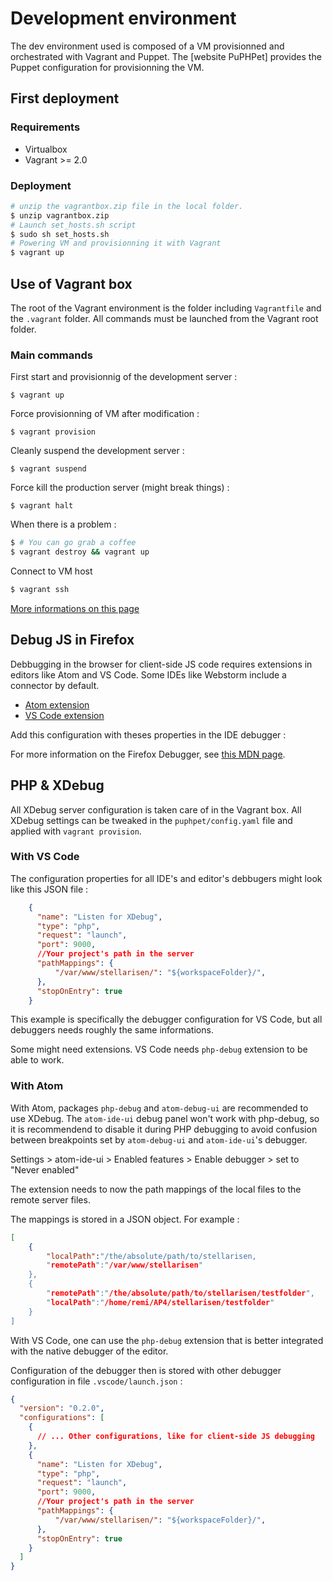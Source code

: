 # Development environment

The dev environment used is composed of a VM provisionned and orchestrated with
Vagrant and Puppet. The [website PuPHPet] provides the Puppet configuration for
provisionning the VM.


## First deployment

### Requirements

* Virtualbox
* Vagrant >= 2.0

### Deployment

```bash
# unzip the vagrantbox.zip file in the local folder.
$ unzip vagrantbox.zip
# Launch set_hosts.sh script
$ sudo sh set_hosts.sh
# Powering VM and provisionning it with Vagrant
$ vagrant up
```
## Use of Vagrant box

The root of the Vagrant environment is the folder including `Vagrantfile` and
the `.vagrant` folder. All commands must be launched from the Vagrant root
folder.

### Main commands

First start and provisionnig of the development server :

```shell
$ vagrant up
```

Force provisionning of VM after modification :

```shell
$ vagrant provision
```

Cleanly suspend the development server :

```shell
$ vagrant suspend
```

Force kill the production server (might break things) :

```shell
$ vagrant halt
```

When there is a problem :

```sh
$ # You can go grab a coffee
$ vagrant destroy && vagrant up
```

Connect to VM host

```sh
$ vagrant ssh
```

[More informations on this page](https://puphpet.com/#help)

## Debug JS in Firefox

Debbugging in the browser for client-side JS code requires extensions in editors
like Atom and VS Code. Some IDEs like Webstorm include a connector by default.

* [Atom extension]()
* [VS Code extension](https://github.com/hbenl/vscode-firefox-debug)

Add this configuration with theses properties in the IDE debugger :


For more information on the Firefox Debugger, see [this MDN page](https://developer.mozilla.org/en-US/docs/Tools/Debugger).

## PHP & XDebug

All XDebug server configuration is taken care of in the Vagrant box. All
XDebug settings can be tweaked in the `puphpet/config.yaml` file and applied
with `vagrant provision`.

### With VS Code

The configuration properties for all IDE's and editor's debbugers might look
like this JSON file :

```json
    {
      "name": "Listen for XDebug",
      "type": "php",
      "request": "launch",
      "port": 9000,
      //Your project's path in the server
      "pathMappings": {
          "/var/www/stellarisen/": "${workspaceFolder}/",
      },
      "stopOnEntry": true
    }
```

This example is specifically the debugger configuration for VS Code, but all
debuggers needs roughly the same informations.

Some might need extensions. VS Code needs `php-debug` extension to be able to
work.

### With Atom
With Atom, packages `php-debug` and `atom-debug-ui` are recommended to use
XDebug. The `atom-ide-ui` debug panel won't work with php-debug, so it is
recommendend to disable it during PHP debugging to avoid confusion between
breakpoints set by `atom-debug-ui` and `atom-ide-ui`'s debugger.

Settings > atom-ide-ui > Enabled features > Enable debugger > set to "Never
enabled"

The extension needs to now the path mappings of the local files to the remote
server files.

The mappings is stored in a JSON object. For example :

```json
[
	{
		"localPath":"/the/absolute/path/to/stellarisen,
		"remotePath":"/var/www/stellarisen"
	},
	{
		"remotePath":"/the/absolute/path/to/stellarisen/testfolder",
		"localPath":"/home/remi/AP4/stellarisen/testfolder"
	}
]
```

With VS Code, one can use the `php-debug` extension that is better integrated
with the native debugger of the editor.

Configuration of the debugger then is stored with other debugger configuration
in file `.vscode/launch.json` :

```json
{
  "version": "0.2.0",
  "configurations": [
    {
      // ... Other configurations, like for client-side JS debugging
    },
    {
      "name": "Listen for XDebug",
      "type": "php",
      "request": "launch",
      "port": 9000,
      //Your project's path in the server
      "pathMappings": {
          "/var/www/stellarisen/": "${workspaceFolder}/",
      },
      "stopOnEntry": true
    }
  ]
}
```